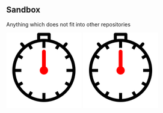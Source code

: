 ## Sandbox
Anything which does not fit into other repositories

![Alt text](./clock.svg)
<img src="./clock.svg">
